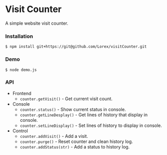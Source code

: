 Visit Counter
=============

A simple website visit counter.

### Installation
`$ npm install git+https://git@github.com/Lorex/visitCounter.git`

### Demo
`$ node demo.js`

### API
- Frontend
	- `counter.getVisit()` - Get current visit count.
- Console
	- `counter.status()` - Show current status in console.
	- `counter.getLineDesplay()` - Get lines of history that display in console.
	- `counter.setLineDisplay()` - Set lines of history to display in console.
- Control
	- `counter.addVisit()` - Add a visit.
	- `counter.purge()` - Reset counter and clean history log.
	- `counter.addStatus(str)` - Add a status to history log.